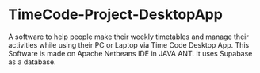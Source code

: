 # TimeCode-Project-DesktopApp
A software to help people make their weekly timetables and manage their activities while using their PC or Laptop via Time Code Desktop App.
This Software is made on Apache Netbeans IDE in JAVA ANT.
It uses Supabase as a database.
